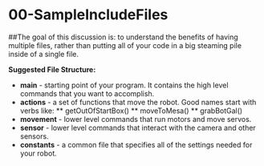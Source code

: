 # 00-SampleIncludeFiles
##The goal of this discussion is:
to understand the benefits 
of having multiple files, rather than putting all of your
code in a big steaming pile inside of a single file.

**Suggested File Structure:**
* **main** - starting point of your program.  It contains the high level commands 
that you want to accomplish.
* **actions** - a set of functions that move the robot.  Good names start with verbs like:
 ** getOutOfStartBox()
 ** moveToMesa()
 ** grabBotGal()
* **movement** - lower level commands that run motors and move servos.
* **sensor** - lower level commands that interact with the camera and other sensors.
* **constants** - a common file that specifies all of the settings needed for your robot.
